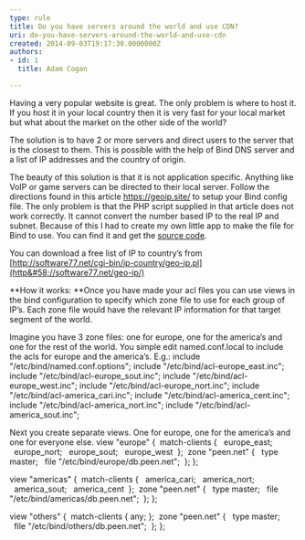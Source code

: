 ```yaml
---
type: rule
title: Do you have servers around the world and use CDN?
uri: do-you-have-servers-around-the-world-and-use-cdn
created: 2014-09-03T19:17:30.0000000Z
authors:
- id: 1
  title: Adam Cogan

---
```


 ​​​​Having a very popular website is great. The only problem is where to host it. If you host it in your local country then it is very fast for your local market but what about the market on the other side of the world?
 
The solution is to have 2 or more servers and direct users to the server that is the closest to them. This is possible with the help of Bind DNS server and a list of IP addresses and the country of origin.

The beauty of this solution is that it is not application specific. Anything like VoIP or game servers can be directed to their local server.
Follow the directions found in this article https://geoip.site/ to setup your Bind config file. The only problem is that the PHP script supplied in that article does not work correctly. It cannot convert the number based IP to the real IP and subnet. Because of this I had to create my own little app to make the file for Bind to use. You can find it and get the [source code](/Documents/IpToCountryConverter.zip).

You can download a free list of IP to country’s from [http://software77.net/cgi-bin/ip-country/geo-ip.pl](http&#58;//software77.net/geo-ip/)

**How it works:
**Once you have made your acl files you can use views in the bind configuration to specify which zone file to use for each group of IP’s. Each zone file would have the relevant IP information for that target segment of the world.

Imagine you have 3 zone files: one for europe, one for the america’s and one for the rest of the world. You simple edit named.conf.local to include the acls for europe and the america’s. E.g.:
 include "/etc/bind/named.conf.options"; 
include "/etc/bind/acl-europe\_east.inc"; 
include "/etc/bind/acl-europe\_sout.inc"; 
include "/etc/bind/acl-europe\_west.inc"; 
include "/etc/bind/acl-europe\_nort.inc"; 
include "/etc/bind/acl-america\_cari.inc"; 
include "/etc/bind/acl-america\_cent.inc"; 
include "/etc/bind/acl-america\_nort.inc"; 
include "/etc/bind/acl-america\_sout.inc"; 

Next you create separate views. One for europe, one for the america’s and one for everyone else. 
view "europe" { 
 match-clients { 
  europe\_east; 
  europe\_nort; 
  europe\_sout; 
  europe\_west 
 }; 
 zone "peen.net" { 
  type master; 
  file "/etc/bind/europe/db.peen.net"; 
 }; 
}; 

view "americas" { 
 match-clients { 
  america\_cari; 
  america\_nort; 
  america\_sout; 
  america\_cent 
 }; 
 zone "peen.net" { 
  type master; 
  file "/etc/bind/americas/db.peen.net"; 
 }; 
}; 

view "others" { 
 match-clients { any; }; 
 zone "peen.net" { 
  type master; 
  file "/etc/bind/others/db.peen.net"; 
 }; 
};​  
